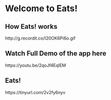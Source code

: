 <h1> Welcome to Eats! </h1>

<h2> How Eats! works </h2>
http://g.recordit.co/I20OK6Pi6o.gif

<br/>

<h2> Watch Full Demo of the app here </h2>
https://youtu.be/2qoJf4EqlEM

<br/>

<h2> Eats! </h2>
https://tinyurl.com/2v2fy6nyv
